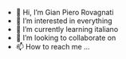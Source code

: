 - 👋 Hi, I’m Gian Piero Rovagnati
- 👀 I’m interested in everything
- 🌱 I’m currently learning italiano
- 💞️ I’m looking to collaborate on 
- 📫 How to reach me ...

<!---
gprovagnati/gprovagnati is a ✨ special ✨ repository because its `README.md` (this file) appears on your GitHub profile.
You can click the Preview link to take a look at your changes.
--->
